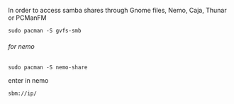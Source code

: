 In order to access samba shares through Gnome files, Nemo, Caja, Thunar or PCManFM
```shell
sudo pacman -S gvfs-smb
```
###### for nemo
```shell
sudo pacman -S nemo-share
```
enter in nemo
```nemo
sbm://ip/
```